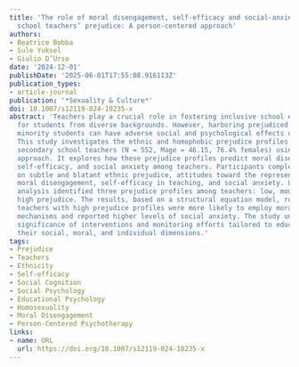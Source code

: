 ```yaml
---
title: 'The role of moral disengagement, self-efficacy and social-anxiety in secondary
  school teachers’ prejudice: A person-centered approach'
authors:
- Beatrice Bobba
- Sule Yuksel
- Giulio D’Urso
date: '2024-12-01'
publishDate: '2025-06-01T17:55:08.916113Z'
publication_types:
- article-journal
publication: '*Sexuality & Culture*'
doi: 10.1007/s12119-024-10235-x
abstract: 'Teachers play a crucial role in fostering inclusive school environments
  for students from diverse backgrounds. However, harboring prejudiced attitudes towards
  minority students can have adverse social and psychological effects on these individuals.
  This study investigates the ethnic and homophobic prejudice profiles of Italian
  secondary school teachers (N = 552, Mage = 46.15, 76.4% females) using a person-centered
  approach. It explores how these prejudice profiles predict moral disengagement mechanisms,
  self-efficacy, and social anxiety among teachers. Participants completed assessments
  on subtle and blatant ethnic prejudice, attitudes toward the representation of homosexuality,
  moral disengagement, self-efficacy in teaching, and social anxiety. Latent profile
  analysis identified three prejudice profiles among teachers: low, moderate, and
  high prejudice. The results, based on a structural equation model, revealed that
  teachers with high prejudice profiles were more likely to employ moral disengagement
  mechanisms and reported higher levels of social anxiety. The study underscores the
  significance of interventions and monitoring efforts tailored to educators, encompassing
  their social, moral, and individual dimensions.'
tags:
- Prejudice
- Teachers
- Ethnicity
- Self-efficacy
- Social Cognition
- Social Psychology
- Educational Psychology
- Homosexuality
- Moral Disengagement
- Person-Centered Psychotherapy
links:
- name: URL
  url: https://doi.org/10.1007/s12119-024-10235-x
---
```

